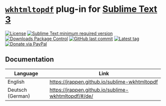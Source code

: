 # [`wkhtmltopdf`](http://wkhtmltopdf.org/downloads.html) plug-in for [Sublime Text 3](https://www.sublimetext.com/3)

[![License](https://img.shields.io/github/license/jrappen/sublime-wkhtmltopdf.svg?style=flat-square)](https://github.com/jrappen/sublime-wkhtmltopdf/blob/master/LICENSE)
[![Sublime Text minimum required version](https://img.shields.io/badge/Sublime%20Text-Build%203124+-orange.svg?style=flat-square)](https://www.sublimetext.com)
[![Downloads Package Control](https://img.shields.io/packagecontrol/dt/wkhtmltopdf.svg?style=flat-square)](https://packagecontrol.io/packages/wkhtmltopdf)
[![GitHub last commit](https://img.shields.io/github/last-commit/jrappen/sublime-wkhtmltopdf.svg)](https://github.com/jrappen/sublime-wkhtmltopdf/commits/master)
[![Latest tag](https://img.shields.io/github/tag/jrappen/sublime-wkhtmltopdf.svg?style=flat-square)](https://github.com/jrappen/sublime-wkhtmltopdf/tags)
[![Donate via PayPal](https://img.shields.io/badge/paypal.me-jrappen-009cde.svg?style=flat-square)](https://www.paypal.me/jrappen)

## Documentation

| Language         | Link                                                  |
|------------------|-------------------------------------------------------|
| English          | <https://jrappen.github.io/sublime-wkhtmltopdf>       |
| Deutsch (German) | <https://jrappen.github.io/sublime-wkhtmltopdf/#/de/> |
